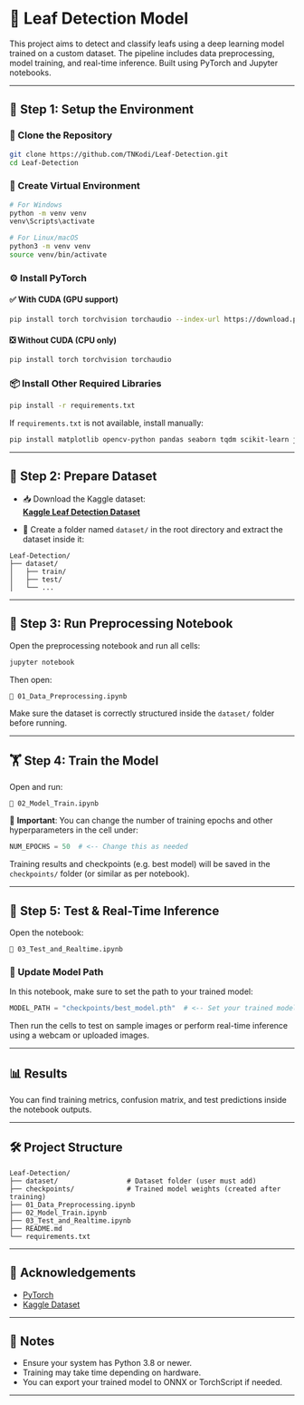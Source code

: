 # 🍃 Leaf Detection Model

This project aims to detect and classify leafs using a deep learning model trained on a custom dataset. The pipeline includes data preprocessing, model training, and real-time inference. Built using PyTorch and Jupyter notebooks.

---

## 🚀 Step 1: Setup the Environment

### 🔁 Clone the Repository

```bash
git clone https://github.com/TNKodi/Leaf-Detection.git
cd Leaf-Detection
```

### 🧪 Create Virtual Environment

```bash
# For Windows
python -m venv venv
venv\Scripts\activate

# For Linux/macOS
python3 -m venv venv
source venv/bin/activate
```

### ⚙️ Install PyTorch

#### ✅ With CUDA (GPU support)
```bash
pip install torch torchvision torchaudio --index-url https://download.pytorch.org/whl/cu121
```

#### ❎ Without CUDA (CPU only)
```bash
pip install torch torchvision torchaudio
```

### 📦 Install Other Required Libraries

```bash
pip install -r requirements.txt
```

If `requirements.txt` is not available, install manually:

```bash
pip install matplotlib opencv-python pandas seaborn tqdm scikit-learn jupyter
```

---

## 📂 Step 2: Prepare Dataset

- 📥 Download the Kaggle dataset:  
  [**Kaggle Leaf Detection Dataset**](https://www.kaggle.com/datasets/andrewmvd/leaf-detection)

- 📁 Create a folder named `dataset/` in the root directory and extract the dataset inside it:
```
Leaf-Detection/
├── dataset/
│   ├── train/
│   ├── test/
│   └── ...
```

---

## 🧹 Step 3: Run Preprocessing Notebook

Open the preprocessing notebook and run all cells:

```bash
jupyter notebook
```

Then open:
```
📘 01_Data_Preprocessing.ipynb
```

Make sure the dataset is correctly structured inside the `dataset/` folder before running.

---

## 🏋️ Step 4: Train the Model

Open and run:
```
📘 02_Model_Train.ipynb
```

📌 **Important**: You can change the number of training epochs and other hyperparameters in the cell under:

```python
NUM_EPOCHS = 50  # <-- Change this as needed
```

Training results and checkpoints (e.g. best model) will be saved in the `checkpoints/` folder (or similar as per notebook).

---

## 🧪 Step 5: Test & Real-Time Inference

Open the notebook:
```
📘 03_Test_and_Realtime.ipynb
```

### 🔄 Update Model Path

In this notebook, make sure to set the path to your trained model:

```python
MODEL_PATH = "checkpoints/best_model.pth"  # <-- Set your trained model path here
```

Then run the cells to test on sample images or perform real-time inference using a webcam or uploaded images.

---

## 📊 Results

You can find training metrics, confusion matrix, and test predictions inside the notebook outputs.

---

## 🛠️ Project Structure

```
Leaf-Detection/
├── dataset/                 # Dataset folder (user must add)
├── checkpoints/             # Trained model weights (created after training)
├── 01_Data_Preprocessing.ipynb
├── 02_Model_Train.ipynb
├── 03_Test_and_Realtime.ipynb
├── README.md
└── requirements.txt
```

---

## 🙌 Acknowledgements

- [PyTorch](https://pytorch.org/)
- [Kaggle Dataset](https://www.kaggle.com/datasets/andrewmvd/leaf-detection)

---

## 📌 Notes

- Ensure your system has Python 3.8 or newer.
- Training may take time depending on hardware.
- You can export your trained model to ONNX or TorchScript if needed.

---
